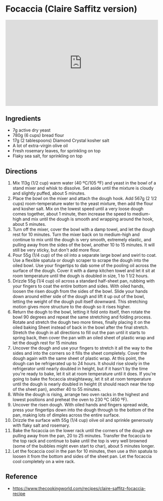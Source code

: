 # Focaccia (Claire Saffitz version)

<iframe style="max-width:100%;height:auto;aspect-ratio:16/9;" width="658" height="370" src="https://www.youtube.com/embed/NGnMrM9qDtE" title="Claire Saffitz Makes Soft &amp; Crispy Focaccia | Dessert Person" frameborder="0" allow="accelerometer; autoplay; clipboard-write; encrypted-media; gyroscope; picture-in-picture; web-share" referrerpolicy="strict-origin-when-cross-origin" allowfullscreen></iframe>

## Ingredients

- 7g active dry yeast
- 780g (6 cups) bread flour
- 17g (2 tablespoons) Diamond Crystal kosher salt
- A lot of extra-virgin olive oil
- Fresh rosemary leaves, for sprinkling on top
- Flaky sea salt, for sprinkling on top

## Directions

1. Mix 113g (1/2 cup) warm water (40 ºC/105 ºF) and yeast in the bowl of a stand mixer and whisk to dissolve. Set aside until the mixture is cloudy and slightly puffed, about 5 minutes.
2. Place the bowl on the mixer and attach the dough hook. Add 567g (2 1/2 cups) room-temperature water to the yeast mixture, then add the flour and kosher salt. Mix on the lowest speed until a very loose dough comes together, about 1 minute, then increase the speed to medium-high and mix until the dough is smooth and wrapping around the hook, about 5 minutes.
3. Turn off the mixer, cover the bowl with a damp towel, and let the dough rest for 10 minutes. Turn the mixer back on to medium-high and continue to mix until the dough is very smooth, extremely elastic, and pulling away from the sides of the bowl, another 10 to 15 minutes. It will still be very sticky, but don't add more flour.
4. Pour 55g (1/4 cup) of the oil into a separate large bowl and swirl to coat. Use a flexible spatula or dough scraper to scrape the dough into the oiled bowl. Use your fingertips to dab some of the pooling oil across the surface of the dough. Cover it with a damp kitchen towel and let it sit at room temperature until the dough is doubled in size, 1 to 1 1/2 hours.
5. Drizzle 55g (1/4 cup) oil across a standard half-sheet pan, rubbing with your fingers to coat the entire bottom and sides. With oiled hands, loosen the risen dough from the sides of the bowl. Slide your hands down around either side of the dough and lift it up out of the bowl, letting the weight of the dough pull itself downward. This stretching motion gives more structure to the dough so it rises higher.
6. Return the dough to the bowl, letting it fold onto itself, then rotate the bowl 90 degrees and repeat the same stretching and folding process. Rotate and stretch the dough two more times, finally placing it on the oiled baking Sheet instead of back in the bowl after the final stretch. Stretch the dough in all directions to fill out the pan until it starts to spring back, then cover the pan with an oiled sheet of plastic wrap and let the dough rest for 15 minutes
7. Uncover the dough and use your fingers to stretch it all the way to the sides and into the corners so it fills the sheet completely. Cover the dough again with the same sheet of plastic wrap. At this point, the dough can be refrigerated up to 24 hours. It should rise slowly in the refrigerator until nearly doubled in height, but if it hasn't by the time you're ready to bake, let it sit at room temperature until it does. If you're going to bake the focaccia straightaway, let it sit at room temperature until the dough is nearly doubled in height (it should reach near the top of the sheet pan), another 40 to 55 minutes.
8. While the dough is rising, arrange two oven racks in the highest and lowest positions and preheat the oven to 230 ºC (450 ºF).
9. Uncover the risen dough. With oiled hands and fingers spread wide, press your fingertips down into the dough through to the bottom of the pan, making lots of dimples across the entire surface.
10. Drizzle the surface with 55g (1/4 cup) olive oil and sprinkle generously with flaky salt and rosemary.
11. Bake the focaccia on the lower rack until the corners of the dough are pulling away from the pan, 20 to 25 minutes. Transfer the focaccia to the top rack and continue to bake until the top is very well browned (some of the bubbles might even start to char), about 5 minutes longer.
12. Let the focaccia cool in the pan for 10 minutes, then use a thin spatula to loosen it from the bottom and sides of the sheet pan. Let the focaccia cool completely on a wire rack.

## Reference

- <https://www.thecookingworld.com/recipes/claire-saffitz-focaccia-recipe>

